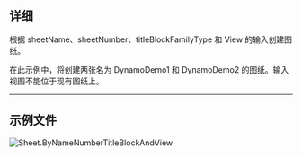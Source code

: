 ## 详细
根据 sheetName、sheetNumber、titleBlockFamilyType 和 View 的输入创建图纸。

在此示例中，将创建两张名为 DynamoDemo1 和 DynamoDemo2 的图纸。输入视图不能位于现有图纸上。

___
## 示例文件

![Sheet.ByNameNumberTitleBlockAndView](./Revit.Elements.Views.Sheet.ByNameNumberTitleBlockAndView_img.jpg)
